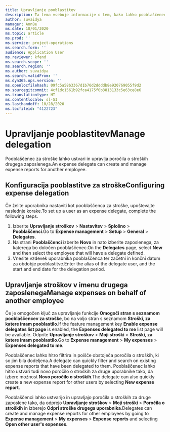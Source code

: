 ```yaml
---
title: Upravljanje pooblastitev
description: Ta tema vsebuje informacije o tem, kako lahko pooblaščenec za stroške ustvari in upravlja poročila o stroških drugega zaposlenega.
author: suvaidya
manager: AnnBe
ms.date: 10/01/2020
ms.topic: article
ms.prod: ''
ms.service: project-operations
ms.search.form: ''
audience: Application User
ms.reviewer: kfend
ms.search.scope: ''
ms.search.region: ''
ms.author: suvaidya
ms.search.validFrom: ''
ms.dyn365.ops.version: ''
ms.openlocfilehash: 09fc5a58b3367d1b70d2ddddb8e920769055f9d2
ms.sourcegitcommit: 4cf1dc1561b92fca4175f0b3813133c5e63ce8e6
ms.translationtype: HT
ms.contentlocale: sl-SI
ms.lasthandoff: 10/28/2020
ms.locfileid: "4122723"
---
```

# <a name="manage-delegation"></a><span data-ttu-id="92a3c-103">Upravljanje pooblastitev</span><span class="sxs-lookup"><span data-stu-id="92a3c-103">Manage delegation</span></span>
<span data-ttu-id="92a3c-104">Pooblaščenec za stroške lahko ustvari in upravlja poročila o stroških drugega zaposlenega.</span><span class="sxs-lookup"><span data-stu-id="92a3c-104">An expense delegate can create and manage expense reports for another employee.</span></span>

## <a name="configuring-expense-delegation"></a><span data-ttu-id="92a3c-105">Konfiguracija pooblastitve za stroške</span><span class="sxs-lookup"><span data-stu-id="92a3c-105">Configuring expense delegation</span></span>

<span data-ttu-id="92a3c-106">Če želite uporabnika nastaviti kot pooblaščenca za stroške, upoštevajte naslednje korake.</span><span class="sxs-lookup"><span data-stu-id="92a3c-106">To set up a user as an expense delegate, complete the following steps.</span></span> 
1. <span data-ttu-id="92a3c-107">Izberite **Upravljanje stroškov** > **Nastavitev** > **Splošno** > **Pooblaščenci**.</span><span class="sxs-lookup"><span data-stu-id="92a3c-107">Go to **Expense management** > **Setup** > **General** > **Delegates**.</span></span> 
2. <span data-ttu-id="92a3c-108">Na strani **Pooblaščenci** izberite **Novo** in nato izberite zaposlenega, za katerega bo določen pooblaščenec.</span><span class="sxs-lookup"><span data-stu-id="92a3c-108">On the **Delegates** page, select **New** and then select the employee that will have a delegate defined.</span></span> 
3. <span data-ttu-id="92a3c-109">Vnesite vzdevek uporabnika pooblaščenca ter začetni in končni datum za obdobje pooblastitve.</span><span class="sxs-lookup"><span data-stu-id="92a3c-109">Enter the alias of the delegate user, and the start and end date for the delegation period.</span></span>

## <a name="manage-expenses-on-behalf-of-another-employee"></a><span data-ttu-id="92a3c-110">Upravljanje stroškov v imenu drugega zaposlenega</span><span class="sxs-lookup"><span data-stu-id="92a3c-110">Manage expenses on behalf of another employee</span></span>

<span data-ttu-id="92a3c-111">Če je omogočen ključ za upravljanje funkcije **Omogoči stran s seznamom pooblaščencev za stroške**, bo na voljo stran s seznamom **Stroški, za katere imam pooblastilo**.</span><span class="sxs-lookup"><span data-stu-id="92a3c-111">If the feature management key **Enable expense delegates list page** is enabled, the **Expenses delegated to me** list page will be available.</span></span> <span data-ttu-id="92a3c-112">Odprite **Upravljanje stroškov** > **Moji stroški** > **Stroški, za katere imam pooblastilo**.</span><span class="sxs-lookup"><span data-stu-id="92a3c-112">Go to **Expense management** > **My expenses** > **Expenses delegated to me**.</span></span>

<span data-ttu-id="92a3c-113">Pooblaščenec lahko hitro filtrira in poišče obstoječa poročila o stroških, ki so jim bila dodeljena.</span><span class="sxs-lookup"><span data-stu-id="92a3c-113">A delegate can quickly filter and search on existing expense reports that have been delegated to them.</span></span> <span data-ttu-id="92a3c-114">Pooblaščenec lahko hitro ustvari tudi novo poročilo o stroških za druge uporabnike tako, da izbere možnost **Novo poročilo o stroških**.</span><span class="sxs-lookup"><span data-stu-id="92a3c-114">The delegate can also quickly create a new expense report for other users by selecting **New expense report**.</span></span>

<span data-ttu-id="92a3c-115">Pooblaščenci lahko ustvarijo in upravljajo poročila o stroških za druge zaposlene tako, da odprejo **Upravljanje stroškov** > **Moji stroški** > **Poročila o stroških** in izberejo **Odpri stroške drugega uporabnika**.</span><span class="sxs-lookup"><span data-stu-id="92a3c-115">Delegates can create and manage expense reports for other employees by going to **Expense management** > **My expenses** > **Expense reports** and selecting **Open other user's expenses**.</span></span>
